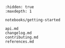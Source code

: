 ```{include} ../README.md

```

```{toctree}
:hidden: true
:maxdepth: 1

notebooks/getting-started

api.md
changelog.md
contributing.md
references.md

```
